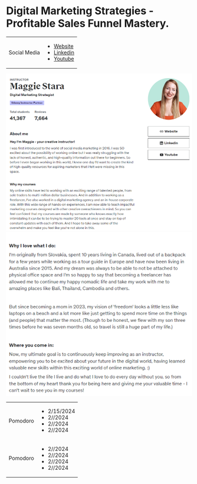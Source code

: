 # Digital Marketing Strategies - Profitable Sales Funnel Mastery.

<table>
    <tr>
        <td>Social Media</td>
        <td>
            <ul>
                <li><a href="https://livingtoroam.com/">Website</a></li>
                <li><a href="https://www.linkedin.com/in/maggie-stara/?original_referer=https%3A%2F%2Fwww.udemy.com%2F">Linkedin</a></li>
                <li><a href="https://www.youtube.com/@Maggie-Stara">Youtube</a></li>
            </ul>
        </td>
    </tr>
</table>

![Maggie Stara Bio](./images/maggie-stara-1.png)
![Maggie Stara Bio](./images/maggie-stara-2.png)

<table>
    <tr>
        <td>Pomodoro</td>
        <td>
            <ul>
                <li>2/15/2024</li>
                <li>2//2024</li>
                <li>2//2024</li>
                <li>2//2024</li>
            </ul>
        </td>
    </tr>
    <tr>
        <td>Pomodoro</td>
        <td>
            <ul>
                <li>2//2024</li>
                <li>2//2024</li>
                <li>2//2024</li>
                <li>2//2024</li>
            </ul>
        </td>
    </tr>
</table>